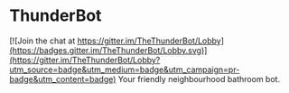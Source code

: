 # ThunderBot

[![Join the chat at https://gitter.im/TheThunderBot/Lobby](https://badges.gitter.im/TheThunderBot/Lobby.svg)](https://gitter.im/TheThunderBot/Lobby?utm_source=badge&utm_medium=badge&utm_campaign=pr-badge&utm_content=badge)
Your friendly neighbourhood bathroom bot.
